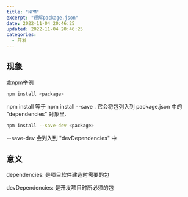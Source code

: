 ```yaml
---
title: "NPM"
excerpt: "理解package.json"
date: 2022-11-04 20:46:25
updated: 2022-11-04 20:46:25
categories: 
  - 开发
---
```


## 现象

拿npm举例

```bash
npm install <package>
```

npm install <package> 等于 npm install --save <package>. 它会将包列入到 package.json 中的 "dependencies" 对象里.

```bash
npm install --save-dev <package>
```

--save-dev 会列入到 "devDependencies"  中

## 意义

dependencies: 是项目软件建造时需要的包

devDependencies: 是开发项目时所必须的包

